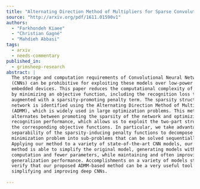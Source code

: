 ```yaml
---
title: "Alternating Direction Method of Multipliers for Sparse Convolutional   Neural Networks"
source: "http://arxiv.org/pdf/1611.01590v1"
authors:
  - "Farkhondeh Kiaee"
  - "Christian Gagné"
  - "Mahdieh Abbasi"
tags:
  - arxiv
  - needs-commentary
published_in:
  - grimsheep-research
abstract: |
  The storage and computation requirements of Convolutional Neural Networks
  (CNNs) can be prohibitive for exploiting these models over low-power or
  embedded devices. This paper reduces the computational complexity of the CNNs
  by minimizing an objective function, including the recognition loss that is
  augmented with a sparsity-promoting penalty term. The sparsity structure of the
  network is identified using the Alternating Direction Method of Multipliers
  (ADMM), which is widely used in large optimization problems. This method
  alternates between promoting the sparsity of the network and optimizing the
  recognition performance, which allows us to exploit the two-part structure of
  the corresponding objective functions. In particular, we take advantage of the
  separability of the sparsity-inducing penalty functions to decompose the
  minimization problem into sub-problems that can be solved sequentially.
  Applying our method to a variety of state-of-the-art CNN models, our proposed
  method is able to simplify the original model, generating models with less
  computation and fewer parameters, while maintaining and often improving
  generalization performance. Accomplishments on a variety of models strongly
  verify that our proposed ADMM-based method can be a very useful tool for
  simplifying and improving deep CNNs.
  
---
```

